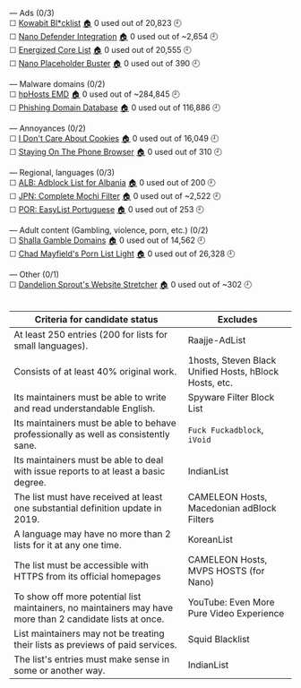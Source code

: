 — Ads (0/3)<br>
☐ [Kowabit Bl\*cklist](https://blocklist.kowabit.de/list.txt) [🏠](https://www.kowabit.de/blcklst/) 0 used out of 20,823 🕘<br>
☐ [Nano Defender Integration](https://raw.githubusercontent.com/NanoAdblocker/NanoFilters/master/NanoMirror/NanoDefender.txt) [🏠](https://github.com/NanoAdblocker/NanoFilters) 0 used out of ~2,654 🕘<br>
☐ [Energized Core List](https://github.com/AdroitAdorKhan/EnergizedProtection/raw/master/core/hosts) [🏠](https://github.com/EnergizedProtection/block/issues) 0 used out of 20,555 🕘<br>
☐ [Nano Placeholder Buster](https://raw.githubusercontent.com/NanoAdblockerLab/NanoContrib/master/dist/placeholder-buster.txt) [🏠](https://github.com/NanoAdblocker/NanoFilters) 0 used out of 390 🕘<br>

— Malware domains (0/2)<br>
☐ [hpHosts EMD](https://hosts-file.net/emd.txt) [🏠](https://hosts-file.net/) 0 used out of ~284,845 🕘<br>
☐ [Phishing Domain Database](https://raw.githubusercontent.com/mitchellkrogza/Phishing.Database/master/phishing-domains-ACTIVE.txt) [🏠](https://github.com/mitchellkrogza/Phishing.Database) 0 used out of 116,886 🕘<br>

— Annoyances (0/2)<br>
☐ [I Don't Care About Cookies](https://www.kiboke-studio.hr/i-dont-care-about-cookies/abp/) [🏠](https://www.kiboke-studio.hr/i-dont-care-about-cookies/) 0 used out of 16,049 🕘<br>
☐ [Staying On The Phone Browser](https://raw.githubusercontent.com/DandelionSprout/adfilt/master/stayingonbrowser/Staying%20On%20The%20Phone%20Browser) [🏠](https://github.com/DandelionSprout/adfilt) 0 used out of 310 🕘<br>

— Regional, languages (0/3)<br>
☐ [ALB: Adblock List for Albania](https://raw.githubusercontent.com/AnXh3L0/blocklist/master/albanian-easylist-addition/Albania.txt) [🏠](https://github.com/AnXh3L0/blocklist) 0 used out of 200 🕘<br>
☐ [JPN: Complete Mochi Filter](https://raw.githubusercontent.com/eEIi0A5L/adblock_filter/master/all.txt) [🏠](https://github.com/eEIi0A5L/adblock_filter) 0 used out of ~2,522 🕘<br>
☐ [POR: EasyList Portuguese](https://easylist-downloads.adblockplus.org/easylistportuguese.txt) [🏠](https://easylist.to/) 0 used out of 253 🕘<br>

— Adult content (Gambling, violence, porn, etc.) (0/2)<br>
☐ [Shalla Gamble Domains](https://raw.githubusercontent.com/cbuijs/shallalist/master/gamble/domains) [🏠](https://github.com/cbuijs/shallalist/) 0 used out of 14,562 🕘<br>
☐ [Chad Mayfield's Porn List Light](https://raw.githubusercontent.com/chadmayfield/my-pihole-blocklists/master/lists/pi_blocklist_porn_top1m.list) [🏠](https://github.com/chadmayfield/my-pihole-blocklists) 0 used out of 26,328 🕘<br>

— Other (0/1)<br>
☐ [Dandelion Sprout's Website Stretcher](https://raw.githubusercontent.com/DandelionSprout/adfilt/master/Dandelion%20Sprout's%20Website%20Stretcher.txt) [🏠](https://github.com/DandelionSprout/adfilt) 0 used out of ~302 🕘<br><br>

| Criteria for candidate status | Excludes |
| - | - |
| At least 250 entries (200 for lists for small languages). | Raajje-AdList |
| Consists of at least 40% original work. | 1hosts, Steven Black Unified Hosts, hBlock Hosts, etc. |
| Its maintainers must be able to write and read understandable English. | Spyware Filter Block List |
| Its maintainers must be able to behave professionally as well as consistently sane. | `Fuck Fuckadblock`, `iVoid` |
| Its maintainers must be able to deal with issue reports to at least a basic degree. | IndianList |
| The list must have received at least one substantial definition update in 2019. | CAMELEON Hosts, Macedonian adBlock Filters |
| A language may have no more than 2 lists for it at any one time. | KoreanList |
| The list must be accessible with HTTPS from its official homepages | CAMELEON Hosts, MVPS HOSTS (for Nano) |
| To show off more potential list maintainers, no maintainers may have more than 2 candidate lists at once. | YouTube: Even More Pure Video Experience |
| List maintainers may not be treating their lists as previews of paid services. | Squid Blacklist |
| The list's entries must make sense in some or another way. | IndianList |
